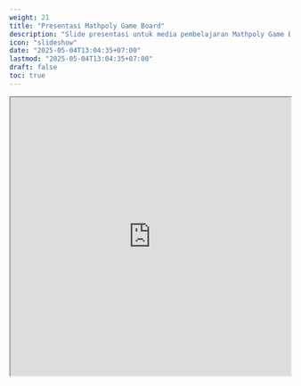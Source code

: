 ```yaml
---
weight: 21
title: "Presentasi Mathpoly Game Board"
description: "Slide presentasi untuk media pembelajaran Mathpoly Game Board"
icon: "slideshow"
date: "2025-05-04T13:04:35+07:00"
lastmod: "2025-05-04T13:04:35+07:00"
draft: false
toc: true
---
```


<iframe src="https://docs.google.com/presentation/d/e/2PACX-1vTpwXEqZ7qhZM1w6ZVhrenHrIMmtMZkjtO1K1JLAniNUTvjPmYKSLspULFZ-BbMlw/pubembed?start=false&loop=false" width="100%" height="500px" class="w-full h-full md:h-[900px]"></iframe>
